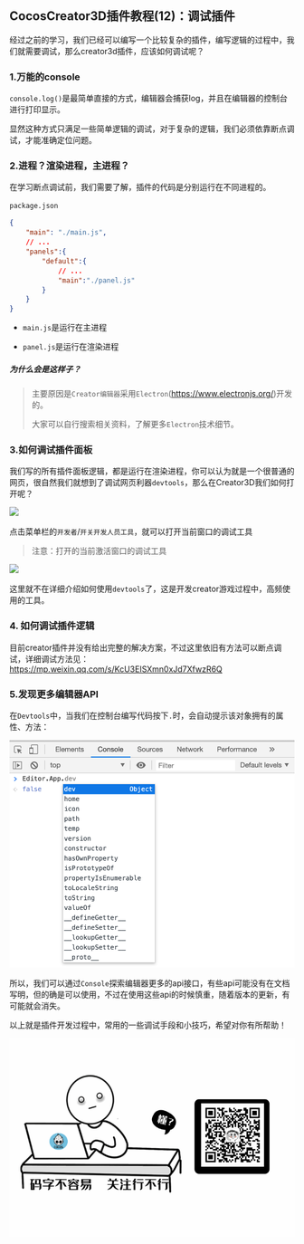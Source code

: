 ## CocosCreator3D插件教程(12)：调试插件

经过之前的学习，我们已经可以编写一个比较复杂的插件，编写逻辑的过程中，我们就需要调试，那么creator3d插件，应该如何调试呢？

### 1.万能的console

`console.log()`是最简单直接的方式，编辑器会捕获log，并且在编辑器的控制台进行打印显示。

显然这种方式只满足一些简单逻辑的调试，对于复杂的逻辑，我们必须依靠断点调试，才能准确定位问题。

### 2.进程？渲染进程，主进程？

在学习断点调试前，我们需要了解，插件的代码是分别运行在不同进程的。

`package.json`

```json
{
	"main": "./main.js",
	// ...
	"panels":{
		"default":{
			// ...
			"main":"./panel.js"
		}
	}
}
```

- `main.js`是运行在主进程

- `panel.js`是运行在渲染进程

##### 为什么会是这样子？

> 主要原因是`Creator编辑器`采用`Electron`(https://www.electronjs.org/)开发的。
>
> 大家可以自行搜索相关资料，了解更多`Electron`技术细节。



### 3.如何调试插件面板

我们写的所有插件面板逻辑，都是运行在渲染进程，你可以认为就是一个很普通的网页，很自然我们就想到了调试网页利器`devtools`，那么在Creator3D我们如何打开呢？

![](image-20201025144604044.png)

点击菜单栏的`开发者`/`开关开发人员工具`，就可以打开当前窗口的调试工具

> 注意：打开的当前激活窗口的调试工具

![](image-20201025145031609.png)

这里就不在详细介绍如何使用`devtools`了，这是开发creator游戏过程中，高频使用的工具。



### 4. 如何调试插件逻辑

目前creator插件并没有给出完整的解决方案，不过这里依旧有方法可以断点调试，详细调试方法见：https://mp.weixin.qq.com/s/KcU3EISXmn0xJd7XfwzR6Q



### 5.发现更多编辑器API

在`Devtools`中，当我们在控制台编写代码按下`.`时，会自动提示该对象拥有的属性、方法：

![](res/image-20201031211700955.png)

所以，我们可以通过`Console`探索编辑器更多的api接口，有些api可能没有在文档写明，但的确是可以使用，不过在使用这些api的时候慎重，随着版本的更新，有可能就会消失。



以上就是插件开发过程中，常用的一些调试手段和小技巧，希望对你有所帮助！


![](res/wx-guan-zhu-20201026231652837.gif)

